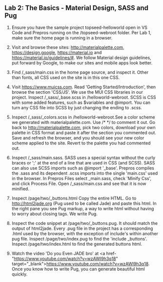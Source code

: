 ## Lab 2: The Basics - Material Design, SASS and Pug

1. Ensure you have the sample project topseed-helloworld open in VS Code and Prepros running on the /topseed-webroot folder. Per Lab 1, make sure the home page is running in a browser.

2. Visit and browse these sites: <a href='http://materialpalette.com' target='_blank'>http://materialpalette.com</a>, <a href='https://design.google' target='_blank'>https://design.google</a>, <a href='https://material.io' target='_blank'>https://material.io</a> and
<a href='https://material.io/guidelines/#' target='_blank'>https://material.io/guidelines/#</a>. We follow Material design guidelines, put forward by Google, to make our sites and mobile apps look better. 

3. Find /_sass/main.css in the home page source, and inspect it. Other than fonts, all CSS used on the site is in this one CSS.

4. Visit <a href='https://www.muicss.com' target='_blank'>https://www.muicss.com</a>. Read 'Getting Started/Introduction', then browse the section 'CSS/JS'. We use the MUI CSS libraries in our project. Inspect /_sass/_base.scss in /helloworld-webroot. SCSS is CSS with some added features, such as $variables and @import. You can turn any CSS file into SCSS by just changing the ending to .scss.

5. Inspect /_sass/_colors.scss in /helloworld-webroot.See a color scheme we generated with materialpalette.com. Use /\* \*/ to comment it out. Go back to <a href='http://materialpalette.com' target='_blank'>http://materialpalette.com</a>, pick two colors, download your own palette in CSS format and paste it after the section you commented out. Save and refresh the browser, and you should see your new color scheme applied to the site. Revert to the palette you had commented out.

6. Inspect /_sass/main.sass. SASS uses a special syntax without the curly braces or ';' at the end of a line that are used in CSS (and SCSS). SASS can also use SCSS imports such as @import '_base'. Prepros compiles the .sass and its dependent .scss imports into the single 'main.css' used in the browser. In Prepros Files select _main.sass, check 'Minify Css', and click Process File. Open /_sass/main.css and see that it is now minified.

7. Inspect /page/two/_buttons.html Copy the entire HTML. Go to <a href='http://html2jade.org' target='_blank'>http://html2jade.org</a> (Pug used to be called Jade) and paste this html. In the right pane you see Pug markup, a way to write html without having to
worry about closing tags. We write Pug. 

8. Inspect the code snippet at /page/two/_buttons.pug. It should match the output of html2jade. Every .pug file in the project has a corresponding .html used by the browser, with the exception of include's within another pug file. Inspect /page/two/index.pug to find the 'include _buttons'. Inspect /page/two/index.html to find the generated buttons html.

9. Watch the video 'Do you Even JADE bro' at <a href-"https://www.youtube.com/watch?v=wzAWI9h3q18" target="_blank">https://www.youtube.com/watch?v=wzAWI9h3q18</a>. Once you know how to write Pug, you can generate beautiful html quickly.
